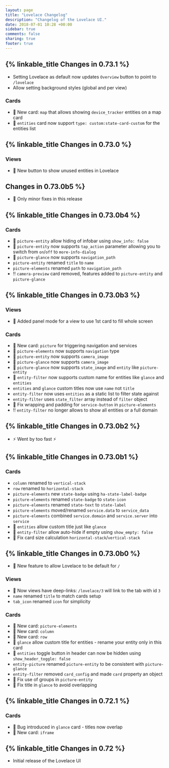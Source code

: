 ```yaml
---
layout: page
title: "Lovelace Changelog"
description: "Changelog of the Lovelace UI."
date: 2018-07-01 10:28 +00:00
sidebar: true
comments: false
sharing: true
footer: true
---
```


## {% linkable_title Changes in 0.73.1 %}
- Setting Lovelace as default now updates `Overview` button to point to `/lovelace`
- Allow setting background styles (global and per view)

### Cards
- 📣 New card: `map` that allows showing `device_tracker` entities on a map card
- 📣 `entities` card now support `type: custom:state-card-custom` for the entities list

## {% linkable_title Changes in 0.73.0 %}

### Views
- 📣 New button to show unused entities in Lovelace

## Changes in 0.73.0b5 %}
- 🏁 Only minor fixes in this release

## {% linkable_title Changes in 0.73.0b4 %}

### Cards
- 📣 `picture-entity` allow hiding of infobar using `show_info: false`
- 📣 `picture-entity` now supports `tap_action` parameter allowing you to switch from `on`/`off` to `more-info-dialog`
- 📣 `picture-glance` now supports `navigation_path`
- `picture-entity` renamed `title` to `name`
- `picture-elements` renamed `path` to `navigation_path`
- ‼️ `camera-preview` card removed, features added to `picture-entity` and `picture-glance`

## {% linkable_title Changes in 0.73.0b3 %}

### Views
- 📣 Added panel mode for a view to use 1st card to fill whole screen

### Cards
- 📣 New card: `picture` for triggering navigation and services
- 📣 `picture-elements` now supports `navigation` type
- 📣 `picture-entity` now supports `camera_image`
- 📣 `picture-glance` now supports `camera_image`
- 📣 `picture-glance` now supports `state_image` and `entity` like `picture-entity`
- 📣 `entity-filter` now supports custom name for entities like `glance` and `entities`
- `entities` and `glance` custom titles now use `name` not `title`
- `entity-filter` now uses `entities` as a static list to filter state against
- `entity-filter` uses `state_filter` array instead of `filter` object
- 🔧 Fix wrapping and padding for `service-button` in `picture-elements`
- ‼️ `entity-filter` no longer allows to show all entities or a full domain

## {% linkable_title Changes in 0.73.0b2 %}
- :zap: Went by too fast :zap:

## {% linkable_title Changes in 0.73.0b1 %}

### Cards
- `column` renamed to `vertical-stack`
- `row` renamed to `horizontal-stack`
- `picture-elements` new `state-badge` using `ha-state-label-badge`
- `picture-elements` renamed `state-badge` to `state-icon`
- `picture-elements` renamed `state-text` to `state-label`
- `picture-elements` moved/renamed `service.data` to `service_data`
- `picture-elements` combined `service.domain` and `service.server` into `service`
- 📣 `entities` allow custom title just like `glance`
- 📣 `entity-filter` allow auto-hide if empty using `show_empty: false`
- 🔧 Fix card size calculation `horizontal-stack`/`vertical-stack` 

## {% linkable_title Changes in 0.73.0b0 %}
- 📣 New feature to allow Lovelace to be default for `/`

### Views
- 📣 Now views have deep-links: `/lovelace/3` will link to the tab with id `3`
- `name` renamed `title` to match cards setup
- `tab_icon` renamed `icon` for simplicity

### Cards
- 📣 New card: `picture-elements`
- 📣 New card: `column`
- 📣 New card: `row`
- 📣 `glance` allow custom title for entities - rename your entity only in this card
- 📣 `entities` toggle button in header can now be hidden using `show_header_toggle: false`
- `entity-picture` renamed `picture-entity` to be consistent with `picture-glance`
- `entity-filter` removed `card_config` and made `card` property an object
- 🔧 Fix use of groups in `picture-entity`
- 🔧 Fix title in `glance` to avoid overlapping

## {% linkable_title Changes in 0.72.1 %}

### Cards
- 🐞 Bug introduced in `glance` card - titles now overlap
- 📣 New card: `iframe`

## {% linkable_title Changes in 0.72 %}
- Initial release of the Lovelace UI

